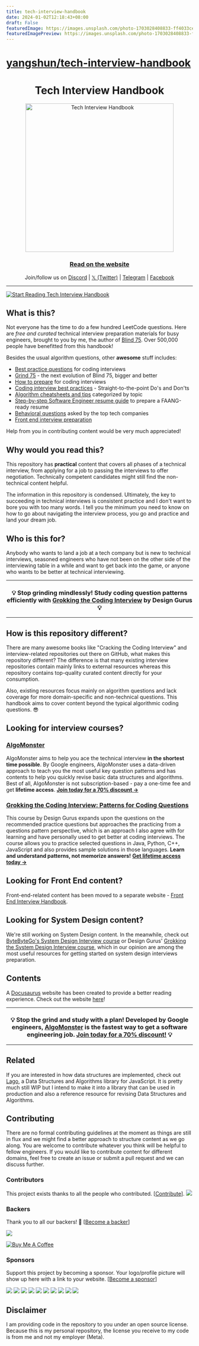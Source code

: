 ```yaml
---
title: tech-interview-handbook
date: 2024-01-02T12:18:43+08:00
draft: False
featuredImage: https://images.unsplash.com/photo-1703028408833-ff4033ce37ab?ixid=M3w0NjAwMjJ8MHwxfHJhbmRvbXx8fHx8fHx8fDE3MDQxNjg5NDh8&ixlib=rb-4.0.3
featuredImagePreview: https://images.unsplash.com/photo-1703028408833-ff4033ce37ab?ixid=M3w0NjAwMjJ8MHwxfHJhbmRvbXx8fHx8fHx8fDE3MDQxNjg5NDh8&ixlib=rb-4.0.3
---
```


# [yangshun/tech-interview-handbook](https://github.com/yangshun/tech-interview-handbook)

<h1 align="center">Tech Interview Handbook</h1>

<div align="center">
  <a href="https://www.techinterviewhandbook.org/">
    <img src="assets/logo.svg" alt="Tech Interview Handbook" width="400" />
  </a>
  <br />
  <h3>
    <a href="https://www.techinterviewhandbook.org/">Read on the website</a>
  </h3>
  <p>
    Join/follow us on <a href="https://discord.gg/usMqNaPczq" target="_blank">Discord</a> | <a href="https://twitter.com/techinterviewhb" target="_blank">𝕏 (Twitter)</a> | <a href="https://t.me/techinterviewhandbook" target="_blank">Telegram</a> |  <a href="https://facebook.com/techinterviewhandbook" target="_blank">Facebook</a>
  </p>
</div>

---

<a href="https://www.techinterviewhandbook.org/software-engineering-interview-guide/" target="_blank">
  <img src="assets/start-reading-button.jpg" alt="Start Reading Tech Interview Handbook" />
</a>

## What is this?

Not everyone has the time to do a few hundred LeetCode questions. Here are _free and curated_ technical interview preparation materials for busy engineers, brought to you by me, the author of [Blind 75](https://www.teamblind.com/post/New-Year-Gift---Curated-List-of-Top-75-LeetCode-Questions-to-Save-Your-Time-OaM1orEU). Over 500,000 people have benefitted from this handbook!

Besides the usual algorithm questions, other **awesome** stuff includes:

- [Best practice questions](https://www.techinterviewhandbook.org/coding-interview-study-plan/) for coding interviews
- [Grind 75](https://www.techinterviewhandbook.org/grind75) - the next evolution of Blind 75, bigger and better
- [How to prepare](https://www.techinterviewhandbook.org/coding-interview-prep/) for coding interviews
- [Coding interview best practices](https://www.techinterviewhandbook.org/coding-interview-cheatsheet/) - Straight-to-the-point Do's and Don'ts
- [Algorithm cheatsheets and tips](https://www.techinterviewhandbook.org/algorithms/study-cheatsheet/) categorized by topic
- [Step-by-step Software Engineer resume guide](https://www.techinterviewhandbook.org/resume/) to prepare a FAANG-ready resume
- [Behavioral questions](https://www.techinterviewhandbook.org/behavioral-interview-questions/) asked by the top tech companies
- [Front end interview preparation](https://www.frontendinterviewhandbook.com)

Help from you in contributing content would be very much appreciated!

## Why would you read this?

This repository has **practical** content that covers all phases of a technical interview, from applying for a job to passing the interviews to offer negotiation. Technically competent candidates might still find the non-technical content helpful.

The information in this repository is condensed. Ultimately, the key to succeeding in technical interviews is consistent practice and I don't want to bore you with too many words. I tell you the minimum you need to know on how to go about navigating the interview process, you go and practice and land your dream job.

## Who is this for?

Anybody who wants to land a job at a tech company but is new to technical interviews, seasoned engineers who have not been on the other side of the interviewing table in a while and want to get back into the game, or anyone who wants to be better at technical interviewing.

---

<div align="center">
  <h3>💡 Stop grinding mindlessly! Study coding question patterns efficiently with
    <a href="https://designgurus.org/link/kJSIoU?url=https%3A%2F%2Fdesigngurus.org%2Fcourse%3Fcourseid%3Dgrokking-the-coding-interview">Grokking the Coding Interview</a> by Design Gurus 💡
  </h3>
</div>

---

## How is this repository different?

There are many awesome books like "Cracking the Coding Interview" and interview-related repositories out there on GitHub, what makes this repository different? The difference is that many existing interview repositories contain mainly links to external resources whereas this repository contains top-quality curated content directly for your consumption.

Also, existing resources focus mainly on algorithm questions and lack coverage for more domain-specific and non-technical questions. This handbook aims to cover content beyond the typical algorithmic coding questions. 😎

## Looking for interview courses?

### [AlgoMonster](https://shareasale.com/r.cfm?b=1873647&u=3114753&m=114505&urllink=&afftrack=)

AlgoMonster aims to help you ace the technical interview **in the shortest time possible**. By Google engineers, AlgoMonster uses a data-driven approach to teach you the most useful key question patterns and has contents to help you quickly revise basic data structures and algorithms. Best of all, AlgoMonster is not subscription-based - pay a one-time fee and get **lifetime access**. [**Join today for a 70% discount →**](https://shareasale.com/r.cfm?b=1873647&u=3114753&m=114505&urllink=&afftrack=)

### [Grokking the Coding Interview: Patterns for Coding Questions](https://designgurus.org/link/kJSIoU?url=https%3A%2F%2Fdesigngurus.org%2Fcourse%3Fcourseid%3Dgrokking-the-coding-interview)

This course by Design Gurus expands upon the questions on the recommended practice questions but approaches the practicing from a questions pattern perspective, which is an approach I also agree with for learning and have personally used to get better at coding interviews. The course allows you to practice selected questions in Java, Python, C++, JavaScript and also provides sample solutions in those languages. **Learn and understand patterns, not memorize answers!** [**Get lifetime access today →**](https://designgurus.org/link/kJSIoU?url=https%3A%2F%2Fdesigngurus.org%2Fcourse%3Fcourseid%3Dgrokking-the-coding-interview)

## Looking for Front End content?

Front-end-related content has been moved to a separate website - [Front End Interview Handbook](https://frontendinterviewhandbook.com).

## Looking for System Design content?

We're still working on System Design content. In the meanwhile, check out [ByteByteGo's System Design Interview course](https://bytebytego.com?fpr=techinterviewhandbook) or Design Gurus' [Grokking the System Design Interview course](https://designgurus.org/link/kJSIoU?url=https%3A%2F%2Fdesigngurus.org%2Fcourse%3Fcourseid%3Dgrokking-the-system-design-interview), which in our opinion are among the most useful resources for getting started on system design interviews preparation.

## Contents

A [Docusaurus](https://github.com/facebook/docusaurus) website has been created to provide a better reading experience. Check out the website [here](https://www.techinterviewhandbook.org)!

---

<div align="center">
  <h3>💡 Stop the grind and study with a plan! Developed by Google engineers, <a href="https://shareasale.com/r.cfm?b=1873647&u=3114753&m=114505&urllink=&afftrack=">AlgoMonster</a> is the fastest way to get a software engineering job. <a href="https://shareasale.com/r.cfm?b=1873647&u=3114753&m=114505&urllink=&afftrack=">Join today for a 70% discount!</a> 💡</h3>
</div>

---

## Related

If you are interested in how data structures are implemented, check out [Lago](https://github.com/yangshun/lago), a Data Structures and Algorithms library for JavaScript. It is pretty much still WIP but I intend to make it into a library that can be used in production and also a reference resource for revising Data Structures and Algorithms.

## Contributing

There are no formal contributing guidelines at the moment as things are still in flux and we might find a better approach to structure content as we go along. You are welcome to contribute whatever you think will be helpful to fellow engineers. If you would like to contribute content for different domains, feel free to create an issue or submit a pull request and we can discuss further.

### Contributors

This project exists thanks to all the people who contributed. [[Contribute](CONTRIBUTING.md)]. <a href="https://github.com/yangshun/tech-interview-handbook/graphs/contributors"><img src="https://opencollective.com/tech-interview-handbook/contributors.svg?width=890&button=false"></a>

### Backers

Thank you to all our backers! 🙏 [[Become a backer](https://opencollective.com/tech-interview-handbook#backer)]

<a href="https://opencollective.com/tech-interview-handbook#backers" target="_blank"><img src="https://opencollective.com/tech-interview-handbook/backers.svg?width=890"></a>

<a href="https://www.buymeacoffee.com/yangshun" target="_blank"><img src="https://www.buymeacoffee.com/assets/img/custom_images/orange_img.png" alt="Buy Me A Coffee" style="height: auto !important; width: auto !important;"></a>

### Sponsors

Support this project by becoming a sponsor. Your logo/profile picture will show up here with a link to your website. [[Become a sponsor](https://opencollective.com/tech-interview-handbook#sponsor)]

<a href="https://opencollective.com/tech-interview-handbook/sponsor/0/website" target="_blank"><img src="https://opencollective.com/tech-interview-handbook/sponsor/0/avatar.svg"></a> <a href="https://opencollective.com/tech-interview-handbook/sponsor/1/website" target="_blank"><img src="https://opencollective.com/tech-interview-handbook/sponsor/1/avatar.svg"></a> <a href="https://opencollective.com/tech-interview-handbook/sponsor/2/website" target="_blank"><img src="https://opencollective.com/tech-interview-handbook/sponsor/2/avatar.svg"></a> <a href="https://opencollective.com/tech-interview-handbook/sponsor/3/website" target="_blank"><img src="https://opencollective.com/tech-interview-handbook/sponsor/3/avatar.svg"></a> <a href="https://opencollective.com/tech-interview-handbook/sponsor/4/website" target="_blank"><img src="https://opencollective.com/tech-interview-handbook/sponsor/4/avatar.svg"></a> <a href="https://opencollective.com/tech-interview-handbook/sponsor/5/website" target="_blank"><img src="https://opencollective.com/tech-interview-handbook/sponsor/5/avatar.svg"></a> <a href="https://opencollective.com/tech-interview-handbook/sponsor/6/website" target="_blank"><img src="https://opencollective.com/tech-interview-handbook/sponsor/6/avatar.svg"></a> <a href="https://opencollective.com/tech-interview-handbook/sponsor/7/website" target="_blank"><img src="https://opencollective.com/tech-interview-handbook/sponsor/7/avatar.svg"></a> <a href="https://opencollective.com/tech-interview-handbook/sponsor/8/website" target="_blank"><img src="https://opencollective.com/tech-interview-handbook/sponsor/8/avatar.svg"></a> <a href="https://opencollective.com/tech-interview-handbook/sponsor/9/website" target="_blank"><img src="https://opencollective.com/tech-interview-handbook/sponsor/9/avatar.svg"></a>

## Disclaimer

I am providing code in the repository to you under an open source license. Because this is my personal repository, the license you receive to my code is from me and not my employer (Meta).
